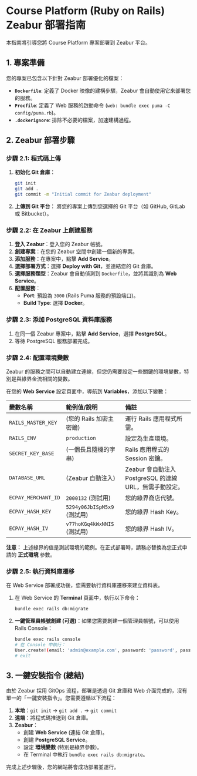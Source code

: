 # Course Platform (Ruby on Rails) Zeabur 部署指南

本指南將引導您將 Course Platform 專案部署到 Zeabur 平台。

## 1. 專案準備

您的專案已包含以下針對 Zeabur 部署優化的檔案：

*   **`Dockerfile`**: 定義了 Docker 映像的建構步驟，Zeabur 會自動使用它來部署您的服務。
*   **`Procfile`**: 定義了 Web 服務的啟動命令 (`web: bundle exec puma -C config/puma.rb`)。
*   **`.dockerignore`**: 排除不必要的檔案，加速建構過程。

## 2. Zeabur 部署步驟

### 步驟 2.1: 程式碼上傳

1.  **初始化 Git 倉庫**：
    ```bash
    git init
    git add .
    git commit -m "Initial commit for Zeabur deployment"
    ```
2.  **上傳到 Git 平台**：
    將您的專案上傳到您選擇的 Git 平台（如 GitHub, GitLab 或 Bitbucket）。

### 步驟 2.2: 在 Zeabur 上創建服務

1.  **登入 Zeabur**：登入您的 Zeabur 帳號。
2.  **創建專案**：在您的 Zeabur 空間中創建一個新的專案。
3.  **添加服務**：在專案中，點擊 **Add Service**。
4.  **選擇部署方式**：選擇 **Deploy with Git**，並連結您的 Git 倉庫。
5.  **選擇服務類型**：Zeabur 會自動偵測到 `Dockerfile`，並將其識別為 **Web Service**。
6.  **配置服務**：
    *   **Port**: 預設為 `3000` (Rails Puma 服務的預設端口)。
    *   **Build Type**: 選擇 **Docker**。

### 步驟 2.3: 添加 PostgreSQL 資料庫服務

1.  在同一個 Zeabur 專案中，點擊 **Add Service**，選擇 **PostgreSQL**。
2.  等待 PostgreSQL 服務部署完成。

### 步驟 2.4: 配置環境變數

Zeabur 的服務之間可以自動建立連線，但您仍需要設定一些關鍵的環境變數，特別是與綠界金流相關的變數。

在您的 **Web Service** 設定頁面中，導航到 **Variables**，添加以下變數：

| 變數名稱 | 範例值/說明 | 備註 |
| :--- | :--- | :--- |
| `RAILS_MASTER_KEY` | (您的 Rails 加密主密鑰) | 運行 Rails 應用程式所需。 |
| `RAILS_ENV` | `production` | 設定為生產環境。 |
| `SECRET_KEY_BASE` | (一個長且隨機的字串) | Rails 應用程式的 Session 密鑰。 |
| `DATABASE_URL` | (Zeabur 自動注入) | Zeabur 會自動注入 PostgreSQL 的連線 URL，無需手動設定。 |
| `ECPAY_MERCHANT_ID` | `2000132` (測試用) | 您的綠界商店代號。 |
| `ECPAY_HASH_KEY` | `5294y06JbISpM5x9` (測試用) | 您的綠界 Hash Key。 |
| `ECPAY_HASH_IV` | `v77hoKGq4kWxNNIS` (測試用) | 您的綠界 Hash IV。 |

**注意：** 上述綠界的值是測試環境的範例。在正式部署時，請務必替換為您正式申請的 **正式環境** 參數。

### 步驟 2.5: 執行資料庫遷移

在 Web Service 部署成功後，您需要執行資料庫遷移來建立資料表。

1.  在 Web Service 的 **Terminal** 頁面中，執行以下命令：
    ```bash
    bundle exec rails db:migrate
    ```
2.  **一鍵管理員帳號創建 (可選)**：如果您需要創建一個管理員帳號，可以使用 Rails Console：
    ```bash
    bundle exec rails console
    # 在 Console 中執行：
    User.create!(email: 'admin@example.com', password: 'password', password_confirmation: 'password', points: 9999)
    # exit
    ```

## 3. 一鍵安裝指令 (總結)

由於 Zeabur 採用 GitOps 流程，部署是透過 Git 倉庫和 Web 介面完成的，沒有單一的「一鍵安裝指令」。您需要遵循以下流程：

1.  **本地**：`git init` -> `git add .` -> `git commit`
2.  **遠端**：將程式碼推送到 Git 倉庫。
3.  **Zeabur**：
    *   創建 **Web Service** (連結 Git 倉庫)。
    *   創建 **PostgreSQL Service**。
    *   設定 **環境變數** (特別是綠界參數)。
    *   在 Terminal 中執行 `bundle exec rails db:migrate`。

完成上述步驟後，您的網站將會成功部署並運行。

